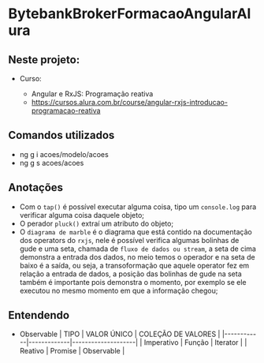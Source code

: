 # BytebankBrokerFormacaoAngularAlura

## Neste projeto:

- Curso:

  - Angular e RxJS: Programação reativa
  - https://cursos.alura.com.br/course/angular-rxjs-introducao-programacao-reativa

## Comandos utilizados

- ng g i acoes/modelo/acoes
- ng g s acoes/acoes

## Anotações

- Com o `tap()` é possível executar alguma coisa, tipo um `console.log` para verificar alguma coisa daquele objeto;
- O perador `pluck()` extraí um atributo do objeto;
- O `diagrama de marble` é o diagrama que está contido na documentação dos operators do `rxjs`, nele é possível verifica algumas bolinhas de gude e uma seta, chamada de `fluxo de dados ou stream`, a seta de cima demonstra a entrada dos dados, no meio temos o operador e na seta de baixo é a saída, ou seja, a transoformação que aquele operator fez em relação a entrada de dados, a posição das bolinhas de gude na seta também é importante pois demonstra o momento, por exemplo se ele executou no mesmo momento em que a informação chegou;

## Entendendo

- Observable
  | TIPO | VALOR ÚNICO | COLEÇÃO DE VALORES |
  |------------|-------------|--------------------|
  | Imperativo | Função | Iterator |
  | Reativo | Promise | Observable |

